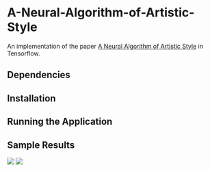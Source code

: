 A-Neural-Algorithm-of-Artistic-Style
======================================

An implementation of the paper [A Neural Algorithm of Artistic Style](https://arxiv.org/abs/1508.06576) in Tensorflow.

Dependencies
--------------------


Installation
-----------------


Running the Application
--------------

Sample Results
----------------------
![](http://i.markdownnotes.com/blob_9AgMjYf)
![](http://i.markdownnotes.com/blob_ssTK8Ru)
